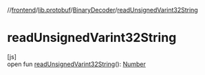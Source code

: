 //[frontend](../../../index.md)/[lib.protobuf](../index.md)/[BinaryDecoder](index.md)/[readUnsignedVarint32String](read-unsigned-varint32-string.md)

# readUnsignedVarint32String

[js]\
open fun [readUnsignedVarint32String](read-unsigned-varint32-string.md)(): [Number](https://kotlinlang.org/api/latest/jvm/stdlib/kotlin/-number/index.html)
